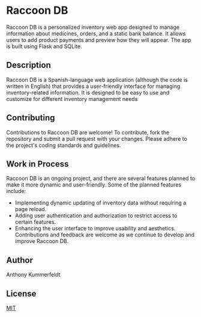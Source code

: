 # Raccoon DB

Raccoon DB is a personalized inventory web app designed to manage information about medicines, orders, and a static bank balance. It allows users to add product payments and preview how they will appear. The app is built using Flask and SQLite.

## Description
Raccoon DB is a Spanish-language web application (although the code is written in English) that provides a user-friendly interface for managing inventory-related information. It is designed to be easy to use and customize for different inventory management needs

## Contributing
Contributions to Raccoon DB are welcome! To contribute, fork the repository and submit a pull request with your changes. Please adhere to the project's coding standards and guidelines.

## Work in Process 
Raccoon DB is an ongoing project, and there are several features planned to make it more dynamic and user-friendly. Some of the planned features include:

- Implementing dynamic updating of inventory data without requiring a page reload.
- Adding user authentication and authorization to restrict access to certain features.
- Enhancing the user interface to improve usability and aesthetics.
Contributions and feedback are welcome as we continue to develop and improve Raccoon DB.

## Author
Anthony Kummerfeldt

## License

[MIT](https://choosealicense.com/licenses/mit/)
